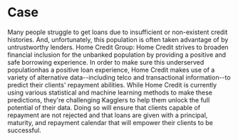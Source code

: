 # Case
Many people struggle to get loans due to insufficient or non-existent credit histories. And, unfortunately, this population is often taken advantage of by untrustworthy lenders.
Home Credit Group:
Home Credit strives to broaden financial inclusion for the unbanked population by providing a positive and safe borrowing experience. In order to make sure this underserved populationhas a positive loan experience, Home Credit makes use of a variety of alternative data--including telco and transactional information--to predict their clients' repayment abilities.
While Home Credit is currently using various statistical and machine learning methods to make these predictions, they're challenging Kagglers to help them unlock the full potential of their data. Doing so will ensure that clients capable of repayment are not rejected and that loans are given with a principal, maturity, and repayment calendar that will empower their clients to be successful.

